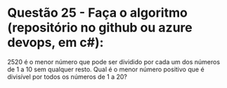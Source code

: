 # Questão 25 - Faça o algoritmo (repositório no github ou azure devops, em c#):

2520 é o menor número que pode ser dividido por cada um dos números de 1 a 10 sem
qualquer resto. Qual é o menor número positivo que é divisível por todos os números de 1
a 20?
